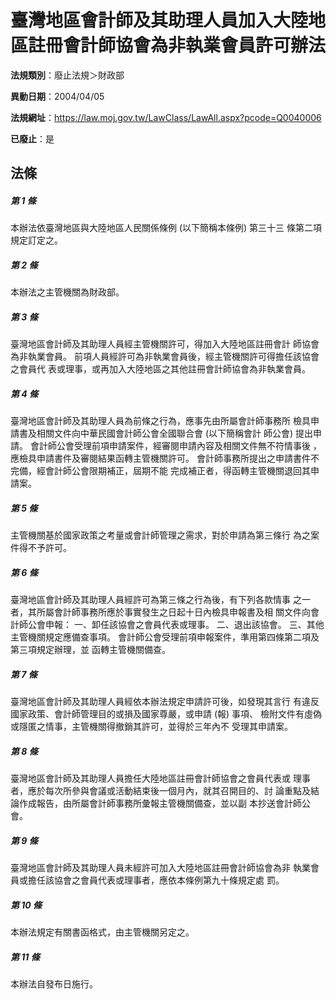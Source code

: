# 臺灣地區會計師及其助理人員加入大陸地區註冊會計師協會為非執業會員許可辦法

**法規類別**：廢止法規＞財政部

**異動日期**：2004/04/05  

**法規網址**：https://law.moj.gov.tw/LawClass/LawAll.aspx?pcode=Q0040006

**已廢止**：是



## 法條
##### 第 1 條
本辦法依臺灣地區與大陸地區人民關係條例 (以下簡稱本條例) 第三十三
條第二項規定訂定之。

##### 第 2 條
本辦法之主管機關為財政部。

##### 第 3 條
臺灣地區會計師及其助理人員經主管機關許可，得加入大陸地區註冊會計
師協會為非執業會員。
前項人員經許可為非執業會員後，經主管機關許可得擔任該協會之會員代
表或理事，或再加入大陸地區之其他註冊會計師協會為非執業會員。

##### 第 4 條
臺灣地區會計師及其助理人員為前條之行為，應事先由所屬會計師事務所
檢具申請書及相關文件向中華民國會計師公會全國聯合會 (以下簡稱會計
師公會) 提出申請。
會計師公會受理前項申請案件，經審閱申請內容及相關文件無不符情事後
，應檢具申請書件及審閱結果函轉主管機關許可。
會計師事務所提出之申請書件不完備，經會計師公會限期補正，屆期不能
完成補正者，得函轉主管機關退回其申請案。

##### 第 5 條
主管機關基於國家政策之考量或會計師管理之需求，對於申請為第三條行
為之案件得不予許可。

##### 第 6 條
臺灣地區會計師及其助理人員經許可為第三條之行為後，有下列各款情事
之一者，其所屬會計師事務所應於事實發生之日起十日內檢具申報書及相
關文件向會計師公會申報：
一、卸任該協會之會員代表或理事。
二、退出該協會。
三、其他主管機關規定應備查事項。
會計師公會受理前項申報案件，準用第四條第二項及第三項規定辦理，並
函轉主管機關備查。


##### 第 7 條
臺灣地區會計師及其助理人員經依本辦法規定申請許可後，如發現其言行
有違反國家政策、會計師管理目的或損及國家尊嚴，或申請 (報) 事項、
檢附文件有虛偽或隱匿之情事，主管機關得撤銷其許可，並得於三年內不
受理其申請案。

##### 第 8 條
臺灣地區會計師及其助理人員擔任大陸地區註冊會計師協會之會員代表或
理事者，應於每次所參與會議或活動結束後一個月內，就其召開目的、討
論重點及結論作成報告，由所屬會計師事務所彙報主管機關備查，並以副
本抄送會計師公會。

##### 第 9 條
臺灣地區會計師及其助理人員未經許可加入大陸地區註冊會計師協會為非
執業會員或擔任該協會之會員代表或理事者，應依本條例第九十條規定處
罰。

##### 第 10 條
本辦法規定有關書函格式，由主管機關另定之。

##### 第 11 條
本辦法自發布日施行。


